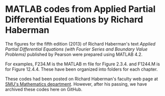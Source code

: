 # MATLAB codes from Applied Partial Differential Equations by Richard Haberman

The figures for the fifth edition (2013) of Richard Haberman's text *Applied Partial Differential Equations (with Fourier Series and Boundary Value Problems)* published by Pearson were prepared using MATLAB 4.2.

For examples, F234.M is the MATLAB m file for Figure 2.3.4. and F1244.M is for Figure 12.4.4.  These have been organized into folders for each chapter.

These codes had been posted on Richard Haberman's faculty web page at [SMU's Mathematics department](https://www.smu.edu/math).  However, after his passing, we have archived these codes here on GitHub.